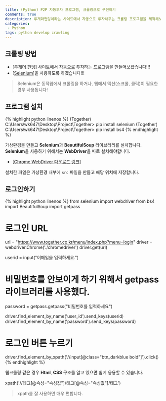 ```yaml
---
title: (Python) P2P 자동투자 프로그램, 크롤링으로 구현하기
comments: true
description: 투게더펀딩이라는 사이트에서 자동으로 투자해주는 크롤링 프로그램을 제작해보도록하겠습니다.
categories:
 - Python
tags: python develop crawling
---
```


## 크롤링 방법

- [[투게더 펀딩](https://www.together.co.kr)] 사이트에서 자동으로 투자하는 프로그램을 만들어보겠습니다!!!
- [[Selenium](https://beomi.github.io/2017/02/27/HowToMakeWebCrawler-With-Selenium/)]을 사용하도록 하겠습니다!!!

> Selenium은 동적웹에서 크롤링을 하거나, 웹에서 액션(스크롤, 클릭)이 필요한 경우 사용됩니다!

## 프로그램 설치

{% highlight python linenos %}
(Together) C:\Users\wk647\Desktop\Project\Together> pip install selenium
(Together) C:\Users\wk647\Desktop\Project\Together> pip install bs4
{% endhighlight %}

가상환경을 만들고 **Selenium**과 **BeautifulSoup** 라이브러리를 설치합니다. **Selenium**을 사용하기 위해서는 **WebDriver**을 따로 설치해야합니다. 

- [[Chrome WebDriver 다운로드 링크](https://sites.google.com/a/chromium.org/chromedriver/downloads)]

설치한 파일은 가상환경 내부에 `src` 파일을 만들고 해당 위치에 저장합니다.

## 로그인하기

{% highlight python linenos %}
from selenium import webdriver
from bs4 import BeautifulSoup
import getpass

# 로그인 URL
url = "https://www.together.co.kr/menu/index.php?menu=login"
driver = webdriver.Chrome('./chromedriver')
driver.get(url)

userid = input("이메일을 입력하세요.")
# 비밀번호를 안보이게 하기 위해서 getpass 라이브러리를 사용했다.
password = getpass.getpass("비밀번호를 입력하세요")

driver.find_element_by_name('user_id').send_keys(userid)
driver.find_element_by_name('password').send_keys(password)
# 로그인 버튼 누르기
driver.find_element_by_xpath('//input[@class="btn_darkblue bold"]').click()
{% endhighlight %}

웹크롤링 같은 경우 **Html**, **CSS** 구조를 알고 있으면 쉽게 응용할 수 있습니다.

xpath('//테그[@속성="속성값"]/태그[@속성="속성값"]/태그')

> xpath를 잘 사용하면 매우 편합니다.



